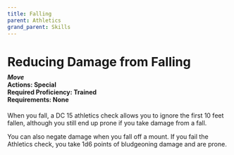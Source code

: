 ```yaml
---
title: Falling
parent: Athletics
grand_parent: Skills
---
```


# Reducing Damage from Falling

<div style="margin-top:-10px;"></div>

#### *Move*<br>**Actions:** Special<br>**Required Proficiency:** Trained<br>**Requirements:** None
When you fall, a DC 15 athletics check allows you to ignore the first 10 feet fallen, although you still end up prone if you take damage from a fall.

You can also negate damage when you fall off a mount. If you fail the Athletics check, you take 1d6 points of bludgeoning damage and are prone. 
